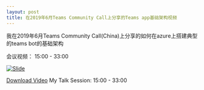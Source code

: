 ```yaml
---
layout: post
title: 在2019年6月Teams Community Call上分享的Teams app基础架构视频
---
```


我在2019年6月Teams Community Call(China)上分享的如何在azure上搭建典型的teams bot的基础架构

会议视频： 15:00 - 33:00

[![Slide](../images/post20190629/001_first_slide.png)](https://greatchinaoffice365-my.sharepoint.com/:v:/g/personal/tony_greatchinaoffice365_onmicrosoft_com/EdbWSnnTzbZOmWI9pdmsJwoBTZed2jHEUbIu6Iu157TyHg?e=ggJbjn)

[Download Video](https://greatchinaoffice365-my.sharepoint.com/:v:/g/personal/tony_greatchinaoffice365_onmicrosoft_com/EdbWSnnTzbZOmWI9pdmsJwoBTZed2jHEUbIu6Iu157TyHg?e=ggJbjn)
My Talk Session: 15:00 - 33:00
